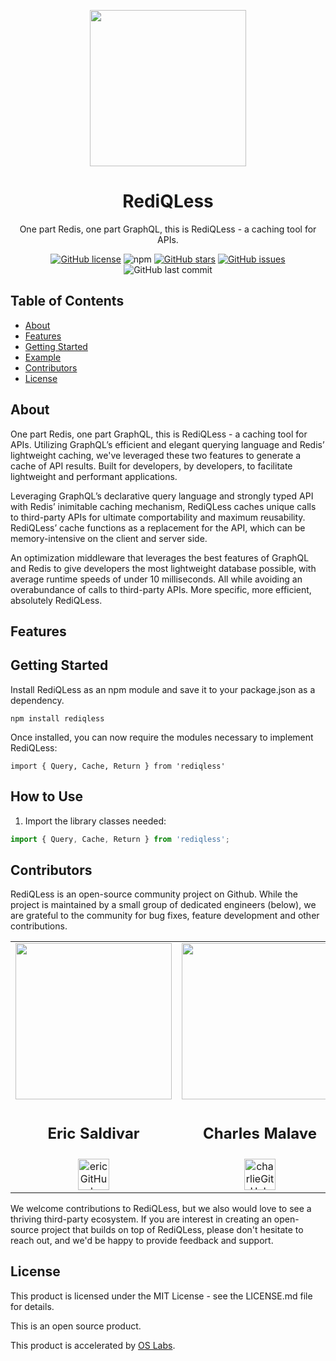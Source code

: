 <p align="center">
<img src="https://rediqless.s3.us-east-2.amazonaws.com/REDIQLESS-LOGO-CLEAN+(2).png" width="250" />
</p>
<h1 align ="center">RediQLess</h1>
<p align="center">One part Redis, one part GraphQL, this is RediQLess - a caching tool for APIs.</p>
<p align="center">
<a href="https://github.com/oslabs-beta/rediQLess//blob/main/LICENSE"><img alt="GitHub license" src="https://img.shields.io/github/license/oslabs-beta/rediQLess"></a>
<img alt="npm" src="https://img.shields.io/npm/v/rediQLess">
<a href="https://github.com/oslabs-beta/rediQLess/stargazers"><img alt="GitHub stars" src="https://img.shields.io/github/stars/oslabs-beta/rediQLess"></a>
<a href="https://github.com/oslabs-beta/rediQLess/issues"><img alt="GitHub issues" src="https://img.shields.io/github/issues/oslabs-beta/rediQLess"></a>
<img alt="GitHub last commit" src="https://img.shields.io/github/last-commit/oslabs-beta/rediQLess">

</p>
<h2>Table of Contents</h2>

- [About](https://github.com/oslabs-beta/rediQLess/#About)
- [Features](https://github.com/oslabs-beta/rediQLess/#Features)
- [Getting Started](https://github.com/oslabs-beta/rediQLess/#Getting-Started])
- [Example](https://github.com/oslabs-beta/rediQLess/#Example)
- [Contributors](https://github.com/oslabs-beta/rediQLess/#Contributors)
- [License](https://github.com/oslabs-beta/rediQLess/#License)

<h2 href="#About">About</h2>

One part Redis, one part GraphQL, this is RediQLess - a caching tool for APIs. Utilizing GraphQL’s efficient and elegant querying language and Redis’ lightweight caching, we've leveraged these two features to generate a cache of API results. Built for developers, by developers, to facilitate lightweight and performant applications.

Leveraging GraphQL’s declarative query language and strongly typed API with Redis’ inimitable caching mechanism, RediQLess caches unique calls to third-party APIs for ultimate comportability and maximum reusability. RediQLess’ cache functions as a replacement for the API, which can be memory-intensive on the client and server side.

An optimization middleware that leverages the best features of GraphQL and Redis to give developers the most lightweight database possible, with average runtime speeds of under 10 milliseconds. All while avoiding an overabundance of calls to third-party APIs. More specific, more efficient, absolutely RediQLess.

<h2 href="#Features">Features</h2>

<h2>Getting Started</h2>

Install RediQLess as an npm module and save it to your package.json as a dependency.

`npm install rediqless`

Once installed, you can now require the modules necessary to implement RediQLess:

`import { Query, Cache, Return } from 'rediqless'`

<h2 href="#Example">How to Use</h2>

1. Import the library classes needed:

```javascript
import { Query, Cache, Return } from 'rediqless';
```

<h2 href="#Contributors">Contributors</h2>

RediQLess is an open-source community project on Github. While the project is maintained by a small group of dedicated engineers (below), we are grateful to the community for bug fixes, feature development and other contributions.

<table align="center">
  <tr>
    <td valign="top"> <img src="https://rediqless.s3.us-east-2.amazonaws.com/profile.jpg" width="250"/></td>
    <td valign="top"> <img src="https://rediqless.s3.us-east-2.amazonaws.com/1629337049016.jpeg" width="250"/></td>
    <td valign="top"> <img src="https://media-exp1.licdn.com/dms/image/C4D03AQHYrToMqrX8_Q/profile-displayphoto-shrink_800_800/0/1618435070746?e=1635379200&v=beta&t=DeONQx4zzECVOTDOUFKjiAyFCyup0vPv2YDj863yGuE" width="250"/></td>
    <td valign="top"> <img src="https://media-exp1.licdn.com/dms/image/C4D03AQEOE2BopNqOmg/profile-displayphoto-shrink_800_800/0/1529432272197?e=1635379200&v=beta&t=CcNs7vSOXoStA_orsa2VazEHGbAwNPJMWmvxvYmQkok" width="250"/></td>
  </tr>
  <tr>
      <td valign="top"><h2 align="center">Eric Saldivar</h2></td>
      <td valign="top"><h2 align="center">Charles Malave</h2></td>
      <td valign="top"><h2 align="center">Travis Woolston</h2></td>
      <td valign="top"><h2 align="center">Ian Judd</h2></td>
  </tr>
   <tr>
      <td align="center"><a href="https://github.com/esaldivar" target="_blank" align="center"> <img src="https://rediqless.s3.us-east-2.amazonaws.com/ghicon.png" alt="ericGitHub" width="50" height="50"/></a></td>
      <td align="center"><a href="https://github.com/cmalave13" target="_blank" align="center"> <img src="https://rediqless.s3.us-east-2.amazonaws.com/ghicon.png" alt="charlieGitHub" width="50" height="50"/></a></td>
      <td align="center"><a href="https://github.com/TravisWoolston" target="_blank" align="center"> <img src="https://rediqless.s3.us-east-2.amazonaws.com/ghicon.png" alt="travisGitHub" width="50" height="50"/></a></td>
      <td align="center"><a href="https://github.com/ikjudd" target="_blank" align="center"> <img src="https://rediqless.s3.us-east-2.amazonaws.com/ghicon.png" alt="IanGitHub" width="50" height="50"/></a></td>
  </tr>
</table>

We welcome contributions to RediQLess, but we also would love to see a thriving third-party ecosystem. If you are interest in creating an open-source project that builds on top of RediQLess, please don't hesitate to reach out, and we'd be happy to provide feedback and support.

<h2 href="#License">License</h2>

This product is licensed under the MIT License - see the LICENSE.md file for details.

This is an open source product.

This product is accelerated by [OS Labs](https://opensourcelabs.io/).

